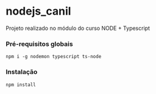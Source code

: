 # nodejs_canil
Projeto realizado no módulo do curso NODE + Typescript

### Pré-requisitos globais
`npm i -g nodemon typescript ts-node`

### Instalação
`npm install`
